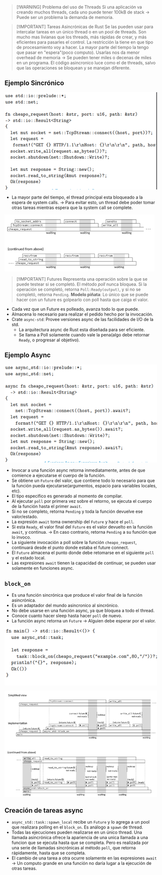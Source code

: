  > [!WARNING] Problema del uso de Threads
> Si una aplicación va creando muchos threads, cada uno puede tener 100kB de stack -> Puede ser un problema la demanda de memoria.


> [!IMPORTANT] Tareas Asincrónicas de Rust
> Se las pueden usar para intercalar tareas en un único thread o en un pool de threads.
> Son mucho mas livianas que los threads, más rápidas de crear, y más eficientes para pasarles el control.
> La restricción la tiene en que tipo de procesamiento voy a hacer.
> La mayor parte del tiempo la tengo que pasar en "espera"(poco computo).
> Usarlas nos da menor overhead de memoria -> Se pueden tener miles o decenas de miles en un programa.
> El código asincronico luce como el de threads, salvo que las operaciones se bloquean y se manejan diferente.

## Ejemplo Sincrónico

![](img%20concu/Pasted%20image%2020241002173225.png)

- La mayor parte del tiempo, el thread principal esta bloqueado a la espera de system calls. -> Para evitar esto, un thread debe poder tomar otras tareas mientras espera que la system call se complete.

![](img%20concu/Pasted%20image%2020241002173337.png)



> [!IMPORTANT] Futures
> Representa una operación sobre la que se puede testear si se completó.
> El método *poll* nunca bloquea.
> Si la operación se completó, retorna `Poll:Ready(output)`, y si no se completó, retorna `Pending`.
> **Modelo piñata**: Lo único que se puede hacer con un future es golpearlo con poll hasta que caiga el valor.

- Cada vez que un Future es polleado, avanza todo lo que puede.
- Almacena lo necesario para realizar el pedido hecho por la invocación.
- Crate `async-std`: Provee versiones async de las facilidades de I/O de la std.
	- La arquitectura async de Rust esta diseñada para ser eficiente.
	- Se llama a Poll solamente cuando vale la pena(algo debe retornar `Ready`, o progresar al objetivo).


## Ejemplo Async

![](img%20concu/Pasted%20image%2020241002174038.png)

- Invocar a una función async retorna inmediatamente, antes de que comience a ejecutarse el cuerpo de la función.
- Se obtiene un `Future` del valor, que contiene todo lo necesario para que la función pueda ejecutarse(argumentos, espacio para variables locales, etc).
- El tipo especifico es generado al momento de compilar.
- Al ejecutar `poll` por primera vez sobre el retorno, se ejecuta el cuerpo de la función hasta el primer `await`.
- Si no se completo, retorna `Pending` y toda la función devuelve ese valor/estado.
- La expresión `await` toma ownership del `Future` y hace el `poll`.
- Si esta `Ready`, el valor final del `Future` es el valor devuelto en la función `await`, y continua. -> En caso contrario, retorna `Pending` a su función que lo invoco.
- La siguiente invocación a poll sobre la función `cheapo_request`, continuará desde el punto donde estaba el future connect.
- El `Future` almacena el punto donde debe retomarse en el siguiente `poll` y el estado local.
- Las expresiones `await` tienen la capacidad de continuar, se pueden usar solamente en funciones async.


## `block_on`
- Es una función sincrónica que produce el valor final de la función asincrónica.
- Es un adaptador del mundo asincronico al sincrónico.
- No debe usarse en una función async, ya que bloquea a todo el thread.
- Conoce cuanto hacer sleep hasta hacer `poll` de nuevo.
- La función async retorna un `Future` -> Alguien debe esperar por el valor.

![](img%20concu/Pasted%20image%2020241002174751.png)


![](img%20concu/Pasted%20image%2020241002174958.png)


## Creación de tareas async
- `async_std::task::spawn_local` recibe un `Future` y lo agrega a un pool que realizara polling en el `block_on`. Es análogo a `spawn` de thread.
- Todas las ejecuciones pueden realizarse en un único thread. Una llamada asincrónica ofrece la apariencia de una unica llamada a una funcion que se ejecuta hasta que se completa. Pero es realizada por una serie de llamadas sincrónicas al método `poll`, que retorna rápidamente, hasta que se completa.
- El cambio de una tarea a otra ocurre solamente en las expresiones `await` -> Un computo grande en una función no daría lugar a la ejecución de otras tareas.